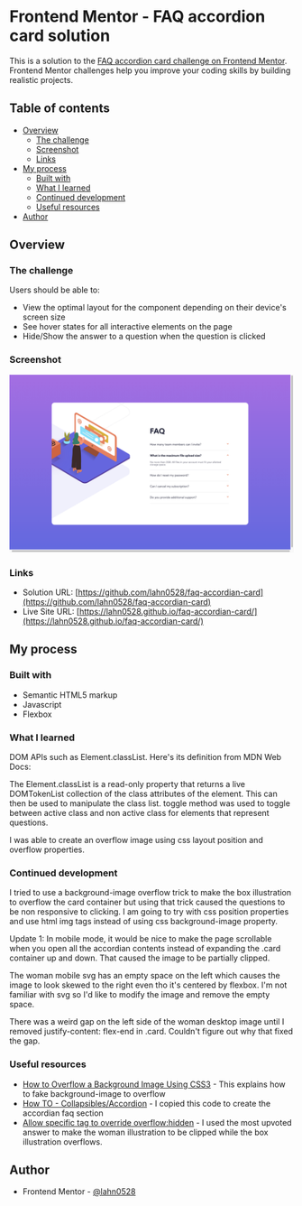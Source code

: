 # Frontend Mentor - FAQ accordion card solution

This is a solution to the [FAQ accordion card challenge on Frontend Mentor](https://www.frontendmentor.io/challenges/faq-accordion-card-XlyjD0Oam). Frontend Mentor challenges help you improve your coding skills by building realistic projects.

## Table of contents

- [Overview](#overview)
  - [The challenge](#the-challenge)
  - [Screenshot](#screenshot)
  - [Links](#links)
- [My process](#my-process)
  - [Built with](#built-with)
  - [What I learned](#what-i-learned)
  - [Continued development](#continued-development)
  - [Useful resources](#useful-resources)
- [Author](#author)

## Overview

### The challenge

Users should be able to:

- View the optimal layout for the component depending on their device's screen size
- See hover states for all interactive elements on the page
- Hide/Show the answer to a question when the question is clicked

### Screenshot

![](./screenshot.png)

### Links

- Solution URL: [https://github.com/lahn0528/faq-accordian-card](https://github.com/lahn0528/faq-accordian-card)
- Live Site URL: [https://lahn0528.github.io/faq-accordian-card/](https://lahn0528.github.io/faq-accordian-card/)

## My process

### Built with

- Semantic HTML5 markup
- Javascript
- Flexbox

### What I learned

DOM APIs such as Element.classList. Here's its definition from MDN Web Docs:

The Element.classList is a read-only property that returns a live DOMTokenList collection of the class attributes of the element. This can then be used to manipulate the class list. toggle method was used to toggle between active class and non active class for elements that represent questions.

I was able to create an overflow image using css layout position and overflow properties.

### Continued development

I tried to use a background-image overflow trick to make the box illustration to overflow the card container but using that trick caused the questions to be non responsive to clicking. I am going to try with css position properties and use html img tags instead of using css background-image property.

Update 1:
In mobile mode, it would be nice to make the page scrollable when you open all the accordian contents instead of expanding the .card container up and down. That caused the image to be partially clipped.

The woman mobile svg has an empty space on the left which causes the image to look skewed to the right even tho it's centered by flexbox. I'm not familiar with svg so I'd like to modify the image and remove the empty space.

There was a weird gap on the left side of the woman desktop image until I removed justify-content: flex-end in .card. Couldn't figure out why that fixed the gap.

### Useful resources

- [How to Overflow a Background Image Using CSS3](https://www.exratione.com/2011/09/how-to-overflow-a-background-image-using-css3/) - This explains how to fake background-image to overflow
- [How TO - Collapsibles/Accordion](https://www.w3schools.com/howto/tryit.asp?filename=tryhow_js_accordion) - I copied this code to create the accordian faq section
- [Allow specific tag to override overflow:hidden](https://stackoverflow.com/questions/8837050/allow-specific-tag-to-override-overflowhidden) - I used the most upvoted answer to make the woman illustration to be clipped while the box illustration overflows.

## Author

- Frontend Mentor - [@lahn0528](https://www.frontendmentor.io/profile/lahn0528)
